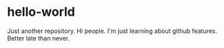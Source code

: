# hello-world
Just another repository.
Hi people.
I'm just learning about github features.
Better late than never.
